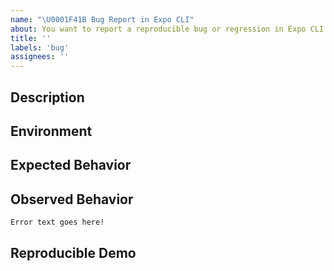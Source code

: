 ```yaml
---
name: "\U0001F41B Bug Report in Expo CLI"
about: You want to report a reproducible bug or regression in Expo CLI or related tooling.
title: ''
labels: 'bug'
assignees: ''
---
```


<!--
# READ THIS FIRST, PLEASE!

We're looking to keep questions on our forums and bug reports on the GitHub repo -- please choose whichever you feel is more appropriate for your issue:

- For questions and help using Expo CLI, post in our community forums (log in with your Expo developer account): https://forums.expo.io/c/expo-cli
- File a bug on the main Expo repo (for other bugs): https://github.com/expo/expo/issues/new

-->

<!--
# Required format for issues

Please make our job easier by filling this template out to completion.
-->

## Description

<!--
1-2 sentences describing the problem you're having or the feature you'd like to request
-->

## Environment

<!--
Please run `expo diagnostics` in the project folder and copy the output here:

Also specify:

- Phone/emulator/simulator platform, model and version:
 -->

## Expected Behavior

<!--
What action did you perform, and what did you expect to happen?
-->

## Observed Behavior

<!--
What actually happened when you performed the above actions?

If there's an error message, please paste the _full terminal output and error message_ in this code block:
-->

```
Error text goes here!
```

## Reproducible Demo

<!--
Please provide a minimized reproducible demonstration of the problem you're reporting.

Issues that come with minimal repro's are resolved much more quickly than issues where a maintainer has to reproduce themselves.
-->
